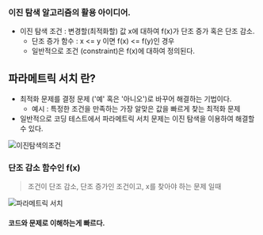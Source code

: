 ### 이진 탐색 알고리즘의 활용 아이디어.

- 이진 탐색 조건 : 변경할(최적화할) 값 x에 대하여 f(x)가 단조 증가 혹은 단조 감소.
  - 단조 증가 함수 : x <= y 이면 f(x) <= f(y)인 경우
  - 일반적으로 조건 (constraint)은 f(x)에 대하여 정의된다.

## 파라메트릭 서치 란?

- 최적화 문제를 결정 문제 ('예' 혹은 '아니오')로 바꾸어 해결하는 기법이다.
  - 예시 : 특정한 조건을 만족하는 가장 알맞은 값을 빠르게 찾는 최적화 문제
- 일반적으로 코딩 테스트에서 파라메트릭 서치 문제는 이진 탐색을 이용하여 해결할 수 있다.

![이진탐색의조건](https://lh3.googleusercontent.com/u/0/drive-viewer/AKGpihZvIUEqDuLR2WPPeyQX5aeFF3HjB259TPMymZJOQVZ_Os2Xx1ZjIyfVkJ0mvP7N7WrOWkaD9iPJFUKUdGUcqajP5w9Ez8RpIw=w1920-h934-rw-v1)

### 단조 감소 함수인 f(x)

> 조건이 단조 감소, 단조 증가인 조건이고, x를 찾아야 하는 문제 일때

![파라메트릭 서치](https://lh3.googleusercontent.com/u/0/drive-viewer/AKGpihbjQZLLs-3irxOFq3VLb7lfRdXPlcF_zXZSlX1y5cdvQqz6-zPHWT4fpWeuI1Vs_71r8vCFdjtBVxge8qcI-yb4eK9kScleuQ=w1920-h934-rw-v1)

#### 코드와 문제로 이해하는게 빠르다.
